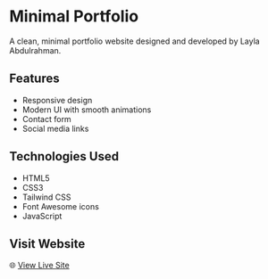 # Minimal Portfolio

A clean, minimal portfolio website designed and developed by Layla Abdulrahman.

## Features

- Responsive design
- Modern UI with smooth animations
- Contact form
- Social media links

## Technologies Used

- HTML5
- CSS3
- Tailwind CSS
- Font Awesome icons
- JavaScript

## Visit Website

🌐 [View Live Site]([https://laylabdelrahman.github.io/Minimal-portfolio/](https://layla-abdelrahman.vercel.app/))
